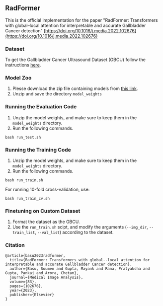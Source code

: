 ## RadFormer

This is the official implementation for the paper "RadFormer: Transformers with global–local attention for interpretable and accurate Gallbladder Cancer detection" 
[https://doi.org/10.1016/j.media.2022.102676](https://doi.org/10.1016/j.media.2022.102676)

### Dataset
To get the Gallbladder Cancer Ultrasound Dataset (GBCU) follow the instructions [here](https://gbc-iitd.github.io/data/gbcu).

### Model Zoo
1. Plesse download the zip file containing models from [this link](https://drive.google.com/file/d/151pPVWQBR5M3RdZW4a616y9VVHl0uZBc/view).
2. Unzip and save the directory `model_weights`

### Running the Evaluation Code
1. Unzip the model weights, and make sure to keep them in the `model_weights` directory.
2. Run the following commands.
```
bash run_test.sh
```

### Running the Training Code
1. Unzip the model weights, and make sure to keep them in the `model_weights` directory.
2. Run the following commands.
```
bash run_train.sh
```
For running 10-fold cross-validation, use:
```
bash run_train_cv.sh
```

### Finetuning on Custom Dataset
1. Format the dataset as the GBCU.
2. Use the `run_train.sh` scipt, and modify the arguments (`--img_dir`, `--train_list`, `--val_list`) according to the dataset.

### Citation
```
@article{basu2023radformer,
  title={RadFormer: Transformers with global--local attention for interpretable and accurate Gallbladder Cancer detection},
  author={Basu, Soumen and Gupta, Mayank and Rana, Pratyaksha and Gupta, Pankaj and Arora, Chetan},
  journal={Medical Image Analysis},
  volume={83},
  pages={102676},
  year={2023},
  publisher={Elsevier}
}
```
